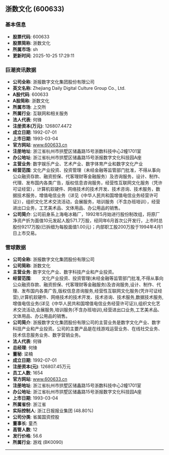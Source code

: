 ## 浙数文化 (600633)

### 基本信息

- **股票代码**: 600633
- **股票简称**: 浙数文化
- **所属市场**: sh
- **更新时间**: 2025-10-25 17:29:11

### 巨潮资讯数据

- **公司全称**: 浙报数字文化集团股份有限公司
- **英文名称**: Zhejiang Daily Digital Culture Group Co., Ltd.
- **A股代码**: 600633
- **A股简称**: 浙数文化
- **所属市场**: 上交所
- **所属行业**: 互联网和相关服务
- **法人代表**: 何锋
- **注册资本(万元)**: 126807.4472
- **成立日期**: 1992-07-01
- **上市日期**: 1993-03-04
- **官方网站**: www.600633.cn
- **注册地址**: 浙江省杭州市拱墅区储鑫路15号浙数科技中心2幢1701室
- **办公地址**: 浙江省杭州市拱墅区储鑫路15号浙报数字文化科技园A座
- **主营业务**: 数字娱乐产业、艺术产业、数字体育产业和数字文化产业
- **经营范围**: 文化产业投资、投资管理（未经金融等监管部门批准，不得从事向公众融资存款、融资担保、代客理财等金融服务）及咨询服务，设计、制作、代理、发布国内各类广告，版权信息咨询服务，经营性互联网文化服务（凭许可证经营），计算机软硬件、网络技术的技术开发、技术咨询、技术服务，数据技术服务，增值电信业务（详见《中华人民共和国增值电信业务经营许可证》），组织文化艺术交流活动，会展服务，培训服务（不含办班培训），经营进出口业务，工艺美术品、文体用品、办公用品的销售。
- **公司简介**: 公司前身系上海电冰箱厂，1992年5月始进行股份制改组，将原厂净资产折为面值10元发起人股571.7万股，经同年6月首次公开发行，上市时总股份9217万股(已拆细为每股面值1.00元)；内部职工股200万股于1994年4月1日上市交易。

### 雪球数据

- **公司全称**: 浙报数字文化集团股份有限公司
- **公司简称**: 浙数文化
- **主营业务**: 数字文化产业、数字科技产业和产业投资。
- **经营范围**: 　　文化产业投资、投资管理(未经金融等监管部门批准,不得从事向公众融资存款、融资担保、代客理财等金融服务)及咨询服务,设计、制作、代理、发布国内各类广告,版权信息咨询服务,经营性互联网文化服务(凭许可证经营),计算机软硬件、网络技术的技术开发、技术咨询、技术服务,数据技术服务,增值电信业务(详见《中华人民共和国增值电信业务经营许可证》),组织文化艺术交流活动,会展服务,培训服务(不含办班培训),经营进出口业务,工艺美术品、文体用品、办公用品的销售。
- **公司简介**: 浙报数字文化集团股份有限公司的主营业务是数字文化产业、数字科技产业和产业投资。公司的主要产品是在线游戏运营业务、在线社交业务、技术信息服务业务、数字营销业务。
- **法人代表**: 何锋
- **总经理**: 何锋
- **董秘**: 梁楠
- **成立日期**: 1992-07-01
- **注册资本(元)**: 126807.45万元
- **员工人数**: 1654
- **官方网站**: www.600633.cn
- **注册地址**: 浙江省杭州市拱墅区储鑫路15号浙数科技中心2幢1701室
- **办公地址**: 浙江省杭州市拱墅区储鑫路15号浙报数字文化科技园A座
- **上市日期**: 1993-03-04
- **所属省份**: 浙江省
- **实际控制人**: 浙江日报报业集团 (48.80%)
- **公司分类**: 省属国资控股
- **董事长**: 童杰
- **高管人数**: 12
- **发行价格**: 56.6
- **所属行业**: 游戏 (BK0090)

---